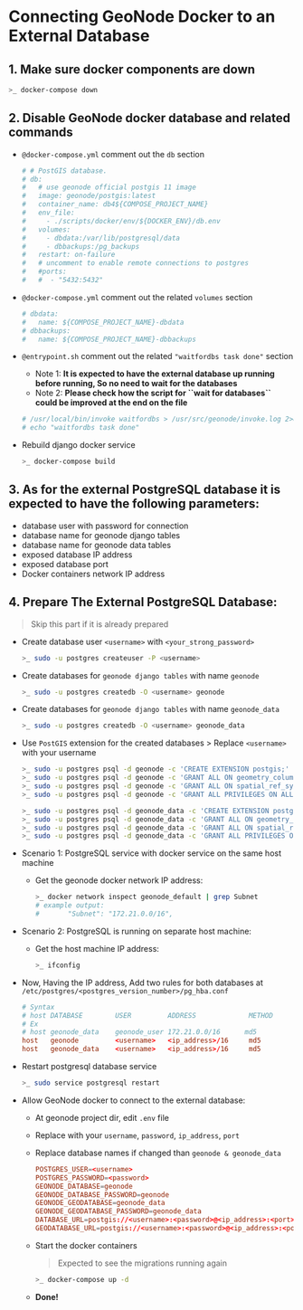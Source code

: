 # Connecting GeoNode Docker to an External Database

## 1. Make sure docker components are down

``` sh
>_ docker-compose down
```

## 2. Disable GeoNode docker database and related commands

-   `@docker-compose.yml` comment out the `db` section

    ``` yml
    # # PostGIS database.
    # db:
    #   # use geonode official postgis 11 image
    #   image: geonode/postgis:latest
    #   container_name: db4${COMPOSE_PROJECT_NAME}
    #   env_file:
    #     - ./scripts/docker/env/${DOCKER_ENV}/db.env
    #   volumes:
    #     - dbdata:/var/lib/postgresql/data
    #     - dbbackups:/pg_backups
    #   restart: on-failure
    #   # uncomment to enable remote connections to postgres
    #   #ports:
    #   #  - "5432:5432"
    ```

-   `@docker-compose.yml` comment out the related `volumes` section

    ``` yml
    # dbdata:
    #   name: ${COMPOSE_PROJECT_NAME}-dbdata
    # dbbackups:
    #   name: ${COMPOSE_PROJECT_NAME}-dbbackups
    ```

-   `@entrypoint.sh` comment out the related `"waitfordbs task done"`
    section

    -   Note 1: **It is expected to have the external database up running
        before running, So no need to wait for the databases**
    -   Note 2: **Please check how the script for \`\`wait for databases\`\`
        could be improved at the end on the file**

    ``` sh
    # /usr/local/bin/invoke waitfordbs > /usr/src/geonode/invoke.log 2>&1
    # echo "waitfordbs task done"
    ```

-   Rebuild django docker service

    ``` sh
    >_ docker-compose build
    ```

## 3. As for the external PostgreSQL database it is expected to have the following parameters:

-   database user with password for connection
-   database name for geonode django tables
-   database name for geonode data tables
-   exposed database IP address
-   exposed database port
-   Docker containers network IP address

## 4. Prepare The External PostgreSQL Database:

> Skip this part if it is already prepared

-   Create database user `<username>` with `<your_strong_password>`

    ``` sh
    >_ sudo -u postgres createuser -P <username>
    ```

-   Create databases for `geonode django tables` with name `geonode`

    ``` sh
    >_ sudo -u postgres createdb -O <username> geonode
    ```

-   Create databases for `geonode django tables` with name
    `geonode_data`

    ``` sh
    >_ sudo -u postgres createdb -O <username> geonode_data
    ```

-   Use `PostGIS` extension for the created databases \> Replace
    `<username>` with your username

    ``` sh
    >_ sudo -u postgres psql -d geonode -c 'CREATE EXTENSION postgis;'
    >_ sudo -u postgres psql -d geonode -c 'GRANT ALL ON geometry_columns TO PUBLIC;'
    >_ sudo -u postgres psql -d geonode -c 'GRANT ALL ON spatial_ref_sys TO PUBLIC;'
    >_ sudo -u postgres psql -d geonode -c 'GRANT ALL PRIVILEGES ON ALL TABLES IN SCHEMA public TO <username>;'

    >_ sudo -u postgres psql -d geonode_data -c 'CREATE EXTENSION postgis;'
    >_ sudo -u postgres psql -d geonode_data -c 'GRANT ALL ON geometry_columns TO PUBLIC;'
    >_ sudo -u postgres psql -d geonode_data -c 'GRANT ALL ON spatial_ref_sys TO PUBLIC;'
    >_ sudo -u postgres psql -d geonode_data -c 'GRANT ALL PRIVILEGES ON ALL TABLES IN SCHEMA public TO <username>;'
    ```

-   Scenario 1: PostgreSQL service with docker service on the same host
    machine

    -   Get the geonode docker network IP address:

        ``` sh
        >_ docker network inspect geonode_default | grep Subnet
        # example output:
        #       "Subnet": "172.21.0.0/16",
        ```

-   Scenario 2: PostgreSQL is running on separate host machine:

    -   Get the host machine IP address:

        ``` sh
        >_ ifconfig
        ```

-   Now, Having the IP address, Add two rules for both databases at
    `/etc/postgres/<postgres_version_number>/pg_hba.conf`

    ``` conf
    # Syntax 
    # host DATABASE        USER         ADDRESS             METHOD
    # Ex
    # host geonode_data    geonode_user 172.21.0.0/16      md5 
    host   geonode         <username>   <ip_address>/16     md5
    host   geonode_data    <username>   <ip_address>/16     md5        
    ```

-   Restart postgresql database service

    ``` sh
    >_ sudo service postgresql restart
    ```

-   Allow GeoNode docker to connect to the external database:

    -   At geonode project dir, edit `.env` file

    -   Replace with your `username`, `password`, `ip_address`,
        `port`

    -   Replace database names if changed than `geonode & geonode_data`

        ``` conf
        POSTGRES_USER=<username>
        POSTGRES_PASSWORD=<password>
        GEONODE_DATABASE=geonode
        GEONODE_DATABASE_PASSWORD=geonode
        GEONODE_GEODATABASE=geonode_data
        GEONODE_GEODATABASE_PASSWORD=geonode_data
        DATABASE_URL=postgis://<username>:<password>@<ip_address>:<port>/geonode
        GEODATABASE_URL=postgis://<username>:<password>@<ip_address>:<port>/geonode_data
        ```

    -   Start the docker containers

        > Expected to see the migrations running again

        ``` sh
        >_ docker-compose up -d
        ```

    -   **Done!**
